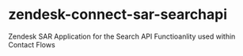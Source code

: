 # zendesk-connect-sar-searchapi
Zendesk SAR Application for the Search API Functioanlity used within Contact Flows
